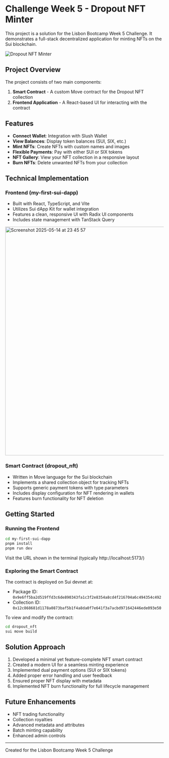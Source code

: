 # Challenge Week 5 - Dropout NFT Minter

This project is a solution for the Lisbon Bootcamp Week 5 Challenge. It demonstrates a full-stack decentralized application for minting NFTs on the Sui blockchain.

![Dropout NFT Minter](https://i.imgur.com/yvNbUed.png)

## Project Overview

The project consists of two main components:

1. **Smart Contract** - A custom Move contract for the Dropout NFT collection
2. **Frontend Application** - A React-based UI for interacting with the contract

## Features

- **Connect Wallet**: Integration with Slush Wallet
- **View Balances**: Display token balances (SUI, SIX, etc.)
- **Mint NFTs**: Create NFTs with custom names and images
- **Flexible Payments**: Pay with either SUI or SIX tokens
- **NFT Gallery**: View your NFT collection in a responsive layout
- **Burn NFTs**: Delete unwanted NFTs from your collection

## Technical Implementation

### Frontend (my-first-sui-dapp)

- Built with React, TypeScript, and Vite
- Utilizes Sui dApp Kit for wallet integration
- Features a clean, responsive UI with Radix UI components
- Includes state management with TanStack Query

<img width="726" alt="Screenshot 2025-05-14 at 23 45 57" src="https://github.com/user-attachments/assets/96183d66-1bf3-4eac-8311-89a507156e2f" />

### Smart Contract (dropout_nft)

- Written in Move language for the Sui blockchain
- Implements a shared collection object for tracking NFTs
- Supports generic payment tokens with type parameters
- Includes display configuration for NFT rendering in wallets
- Features burn functionality for NFT deletion

## Getting Started

### Running the Frontend

```bash
cd my-first-sui-dapp
pnpm install
pnpm run dev
```

Visit the URL shown in the terminal (typically http://localhost:5173/)

### Exploring the Smart Contract

The contract is deployed on Sui devnet at:
- Package ID: `0x9e6ff5ba2d519ffd3c6de890343fa1c3f2e8354a8cd4f216704a6c494354c492`
- Collection ID: `0x12c868681d1178a0873baf5b1f4a8da0f7e641f3a7acbd971642446ede093e50`

To view and modify the contract:
```bash
cd dropout_nft
sui move build
```

## Solution Approach

1. Developed a minimal yet feature-complete NFT smart contract
2. Created a modern UI for a seamless minting experience
3. Implemented dual payment options (SUI or SIX tokens)
4. Added proper error handling and user feedback
5. Ensured proper NFT display with metadata
6. Implemented NFT burn functionality for full lifecycle management

## Future Enhancements

- NFT trading functionality
- Collection royalties
- Advanced metadata and attributes
- Batch minting capability
- Enhanced admin controls

---

Created for the Lisbon Bootcamp Week 5 Challenge
